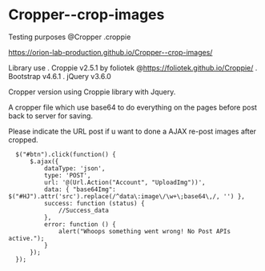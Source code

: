 # Cropper--crop-images
Testing purposes @Cropper .croppie

https://orion-lab-production.github.io/Cropper--crop-images/

Library use
. Croppie v2.5.1 by foliotek @https://foliotek.github.io/Croppie/
. Bootstrap v4.6.1
. jQuery v3.6.0

Cropper version using Croppie library with Jquery.

A cropper file which use base64 to do everything on the pages before post back to server for saving. 

Please indicate the URL post if u want to done a AJAX re-post images after cropped.

```
  $("#btn").click(function() {
      $.ajax({
          dataType: 'json',
          type: 'POST',
          url: '@(Url.Action("Account", "UploadImg"))',
          data: { "base64Img": $("#HJ").attr('src').replace(/^data\:image\/\w+\;base64\,/, '') },
          success: function (status) {
              //Success_data
          },
          error: function () {
              alert("Whoops something went wrong! No Post APIs active.");
          }
      });
  });
```


